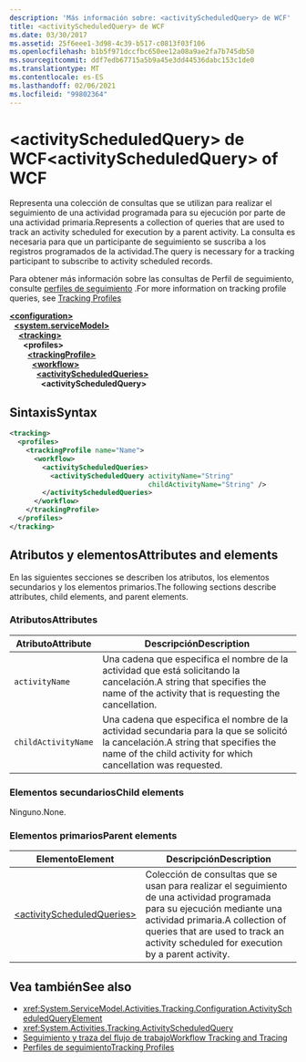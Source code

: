 ```yaml
---
description: 'Más información sobre: <activityScheduledQuery> de WCF'
title: <activityScheduledQuery> de WCF
ms.date: 03/30/2017
ms.assetid: 25f6eee1-3d98-4c39-b517-c0813f03f106
ms.openlocfilehash: b1b5f971dccfbc650ee12a08a9ae2fa7b745db50
ms.sourcegitcommit: ddf7edb67715a5b9a45e3dd44536dabc153c1de0
ms.translationtype: MT
ms.contentlocale: es-ES
ms.lasthandoff: 02/06/2021
ms.locfileid: "99802364"
---
```

# <a name="activityscheduledquery-of-wcf"></a><span data-ttu-id="b0f68-103">\<activityScheduledQuery> de WCF</span><span class="sxs-lookup"><span data-stu-id="b0f68-103">\<activityScheduledQuery> of WCF</span></span>

<span data-ttu-id="b0f68-104">Representa una colección de consultas que se utilizan para realizar el seguimiento de una actividad programada para su ejecución por parte de una actividad primaria.</span><span class="sxs-lookup"><span data-stu-id="b0f68-104">Represents a collection of queries that are used to track an activity scheduled for execution by a parent activity.</span></span> <span data-ttu-id="b0f68-105">La consulta es necesaria para que un participante de seguimiento se suscriba a los registros programados de la actividad.</span><span class="sxs-lookup"><span data-stu-id="b0f68-105">The query is necessary for a tracking participant to subscribe to activity scheduled records.</span></span>  
  
<span data-ttu-id="b0f68-106">Para obtener más información sobre las consultas de Perfil de seguimiento, consulte [perfiles de seguimiento](../../../windows-workflow-foundation/tracking-profiles.md) .</span><span class="sxs-lookup"><span data-stu-id="b0f68-106">For more information on tracking profile queries, see [Tracking Profiles](../../../windows-workflow-foundation/tracking-profiles.md)</span></span>  
  
[**\<configuration>**](../configuration-element.md)\
&nbsp;&nbsp;[**\<system.serviceModel>**](system-servicemodel.md)\
&nbsp;&nbsp;&nbsp;&nbsp;[**\<tracking>**](tracking-of-wcf.md)\
&nbsp;&nbsp;&nbsp;&nbsp;&nbsp;&nbsp;**\<profiles>**\
&nbsp;&nbsp;&nbsp;&nbsp;&nbsp;&nbsp;&nbsp;&nbsp;[**\<trackingProfile>**](trackingprofile-of-wcf.md)\
&nbsp;&nbsp;&nbsp;&nbsp;&nbsp;&nbsp;&nbsp;&nbsp;&nbsp;&nbsp;[**\<workflow>**](workflow-of-wcf.md)\
&nbsp;&nbsp;&nbsp;&nbsp;&nbsp;&nbsp;&nbsp;&nbsp;&nbsp;&nbsp;&nbsp;&nbsp;[**\<activityScheduledQueries>**](activityscheduledqueries-of-wcf.md)\
&nbsp;&nbsp;&nbsp;&nbsp;&nbsp;&nbsp;&nbsp;&nbsp;&nbsp;&nbsp;&nbsp;&nbsp;&nbsp;&nbsp;**\<activityScheduledQuery>**  
  
## <a name="syntax"></a><span data-ttu-id="b0f68-107">Sintaxis</span><span class="sxs-lookup"><span data-stu-id="b0f68-107">Syntax</span></span>  
  
```xml  
<tracking>
  <profiles>
    <trackingProfile name="Name">
      <workflow>
        <activityScheduledQueries>
          <activityScheduledQuery activityName="String"
                                  childActivityName="String" />
        </activityScheduledQueries>
      </workflow>
    </trackingProfile>
  </profiles>
</tracking>
```  
  
## <a name="attributes-and-elements"></a><span data-ttu-id="b0f68-108">Atributos y elementos</span><span class="sxs-lookup"><span data-stu-id="b0f68-108">Attributes and elements</span></span>  

<span data-ttu-id="b0f68-109">En las siguientes secciones se describen los atributos, los elementos secundarios y los elementos primarios.</span><span class="sxs-lookup"><span data-stu-id="b0f68-109">The following sections describe attributes, child elements, and parent elements.</span></span>  
  
### <a name="attributes"></a><span data-ttu-id="b0f68-110">Atributos</span><span class="sxs-lookup"><span data-stu-id="b0f68-110">Attributes</span></span>  
  
|<span data-ttu-id="b0f68-111">Atributo</span><span class="sxs-lookup"><span data-stu-id="b0f68-111">Attribute</span></span>|<span data-ttu-id="b0f68-112">Descripción</span><span class="sxs-lookup"><span data-stu-id="b0f68-112">Description</span></span>|  
|---------------|-----------------|  
|`activityName`|<span data-ttu-id="b0f68-113">Una cadena que especifica el nombre de la actividad que está solicitando la cancelación.</span><span class="sxs-lookup"><span data-stu-id="b0f68-113">A string that specifies the name of the activity that is requesting the cancellation.</span></span>|  
|`childActivityName`|<span data-ttu-id="b0f68-114">Una cadena que especifica el nombre de la actividad secundaria para la que se solicitó la cancelación.</span><span class="sxs-lookup"><span data-stu-id="b0f68-114">A string that specifies the name of the child activity for which cancellation was requested.</span></span>|  
  
### <a name="child-elements"></a><span data-ttu-id="b0f68-115">Elementos secundarios</span><span class="sxs-lookup"><span data-stu-id="b0f68-115">Child elements</span></span>

<span data-ttu-id="b0f68-116">Ninguno.</span><span class="sxs-lookup"><span data-stu-id="b0f68-116">None.</span></span>
  
### <a name="parent-elements"></a><span data-ttu-id="b0f68-117">Elementos primarios</span><span class="sxs-lookup"><span data-stu-id="b0f68-117">Parent elements</span></span>  
  
|<span data-ttu-id="b0f68-118">Elemento</span><span class="sxs-lookup"><span data-stu-id="b0f68-118">Element</span></span>|<span data-ttu-id="b0f68-119">Descripción</span><span class="sxs-lookup"><span data-stu-id="b0f68-119">Description</span></span>|  
|-------------|-----------------|  
|[\<activityScheduledQueries>](activityscheduledqueries-of-wcf.md)|<span data-ttu-id="b0f68-120">Colección de consultas que se usan para realizar el seguimiento de una actividad programada para su ejecución mediante una actividad primaria.</span><span class="sxs-lookup"><span data-stu-id="b0f68-120">A collection of queries that are used to track an activity scheduled for execution by a parent activity.</span></span>|  
  
## <a name="see-also"></a><span data-ttu-id="b0f68-121">Vea también</span><span class="sxs-lookup"><span data-stu-id="b0f68-121">See also</span></span>

- <xref:System.ServiceModel.Activities.Tracking.Configuration.ActivityScheduledQueryElement>
- <xref:System.Activities.Tracking.ActivityScheduledQuery>
- [<span data-ttu-id="b0f68-122">Seguimiento y traza del flujo de trabajo</span><span class="sxs-lookup"><span data-stu-id="b0f68-122">Workflow Tracking and Tracing</span></span>](../../../windows-workflow-foundation/workflow-tracking-and-tracing.md)
- [<span data-ttu-id="b0f68-123">Perfiles de seguimiento</span><span class="sxs-lookup"><span data-stu-id="b0f68-123">Tracking Profiles</span></span>](../../../windows-workflow-foundation/tracking-profiles.md)
